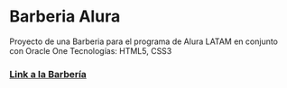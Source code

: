 # Barberia Alura
Proyecto de una Barberia para el programa de Alura LATAM en conjunto con Oracle One
Tecnologías: HTML5, CSS3
### [Link a la Barbería ](https://lu182.github.io/Barberia-Alura/)
